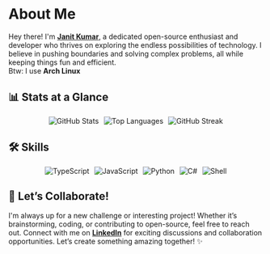 # About Me

Hey there! I'm **[Janit Kumar](https://github.com/xarcgit)**, a dedicated open-source enthusiast and developer who thrives on exploring the endless possibilities of technology. I believe in pushing boundaries and solving complex problems, all while keeping things fun and efficient.  
Btw: I use **Arch Linux**

## 📊 Stats at a Glance

<div style="display: flex; flex-wrap: wrap; gap: 10px; justify-content: center;">

  <img src="https://github-readme-stats.vercel.app/api?username=xarcgit&show_icons=true&count_private=true&theme=maroongold&hide_border=true&title_color=E74C3C&icon_color=3498DB&text_color=ECF0F1&bg_color=212F3D" alt="GitHub Stats" style="max-width: 100%; height: auto;">  
  <img src="https://github-readme-stats.vercel.app/api/top-langs/?username=xarcgit&layout=compact&theme=maroongold&hide_border=true&title_color=E74C3C&text_color=ECF0F1&bg_color=212F3D" alt="Top Languages" style="max-width: 100%; height: auto;">  
  <img src="https://github-readme-streak-stats.herokuapp.com/?user=xarcgit&theme=maroongold&hide_border=true&stroke=3498DB&ring=E74C3C&fire=E74C3C&currStreakNum=3498DB&sideNums=3498DB&currStreakLabel=E74C3C&sideLabels=ECF0F1&dates=ECF0F1&background=212F3D" alt="GitHub Streak" style="max-width: 100%; height: auto;">

</div>

## 🛠️ Skills

<div style="display: flex; flex-wrap: wrap; gap: 10px; justify-content: center;">
  <img src="https://img.shields.io/badge/TypeScript-3498DB?style=for-the-badge&logo=typescript&logoColor=white" alt="TypeScript">
  <img src="https://img.shields.io/badge/JavaScript-E74C3C?style=for-the-badge&logo=javascript&logoColor=white" alt="JavaScript">
  <img src="https://img.shields.io/badge/Python-3498DB?style=for-the-badge&logo=python&logoColor=white" alt="Python">
  <img src="https://img.shields.io/badge/C%23-E74C3C?style=for-the-badge&logo=c#&logoColor=white" alt="C#">
  <img src="https://img.shields.io/badge/Shell-lightgrey?style=for-the-badge&logo=gnu-bash&logoColor=white" alt="Shell">
</div>

## 🤝 Let’s Collaborate!

I'm always up for a new challenge or interesting project! Whether it’s brainstorming, coding, or contributing to open-source, feel free to reach out. Connect with me on [**LinkedIn**](https://www.linkedin.com/in/janit-k-6ba110264/) for exciting discussions and collaboration opportunities. Let’s create something amazing together! ✨
